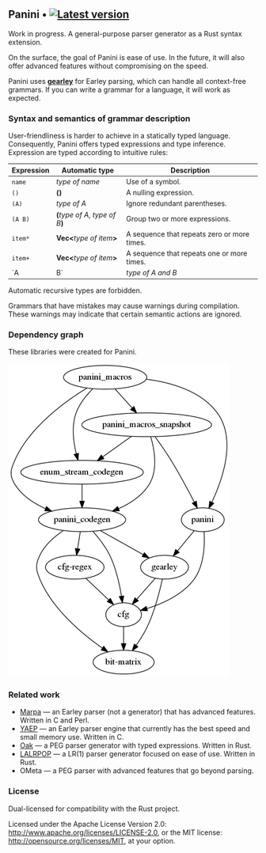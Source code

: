 ## Panini • [![Latest version](https://img.shields.io/crates/v/panini.png)](https://crates.io/crates/panini)

Work in progress.
A general-purpose parser generator as a Rust syntax extension.

On the surface, the goal of Panini is ease of use. In the future, it
will also offer advanced features without compromising on the speed.

Panini uses **[gearley](https://github.com/pczarn/gearley)** for Earley parsing,
which can handle all context-free grammars. If you can write a grammar for a
language, it will work as expected.

### Syntax and semantics of grammar description

User-friendliness is harder to achieve in a statically typed language.
Consequently, Panini offers typed expressions and type inference. Expression
are typed according to intuitive rules:

| Expression    | Automatic type                     | Description                                              |
|---------------|------------------------------------|----------------------------------------------------------|
| `name`        | _type of name_                     | Use of a symbol.                                         |
| `()`          | **()**                             | A nulling expression.                                    |
| `(A)`         | _type of A_                        | Ignore redundant parentheses.                            |
| `(A B)`       | **(**_type of A_, _type of B_**)** | Group two or more expressions.                           |
| `item*`       | **Vec<**_type of item_**>**        | A sequence that repeats zero or more times.              |
| `item+`       | **Vec<**_type of item_**>**        | A sequence that repeats one or more times.               |
| `A | B`       | _type of A and B_                  | An alternative. All of its arms must have the same type. |

Automatic recursive types are forbidden.

Grammars that have mistakes may cause warnings during compilation. These
warnings may indicate that certain semantic actions are ignored.

### Dependency graph

These libraries were created for Panini.

![Dependency graph](doc/dependency_graph.png)

### Related work

* [Marpa](https://jeffreykegler.github.io/Marpa-web-site/) — an Earley parser (not a generator)
  that has advanced features. Written in C and Perl.
* [YAEP](https://github.com/vnmakarov/yaep) — an Earley parser engine that currently has
  the best speed and small memory use. Written in C.
* [Oak](https://github.com/ptal/oak/) — a PEG parser generator with typed expressions.
  Written in Rust.
* [LALRPOP](https://github.com/ptal/oak/) — a LR(1) parser generator focused on ease of use.
  Written in Rust.
* OMeta — a PEG parser with advanced features that go beyond parsing.

### License

Dual-licensed for compatibility with the Rust project.

Licensed under the Apache License Version 2.0:
http://www.apache.org/licenses/LICENSE-2.0, or the MIT license:
http://opensource.org/licenses/MIT, at your option.
